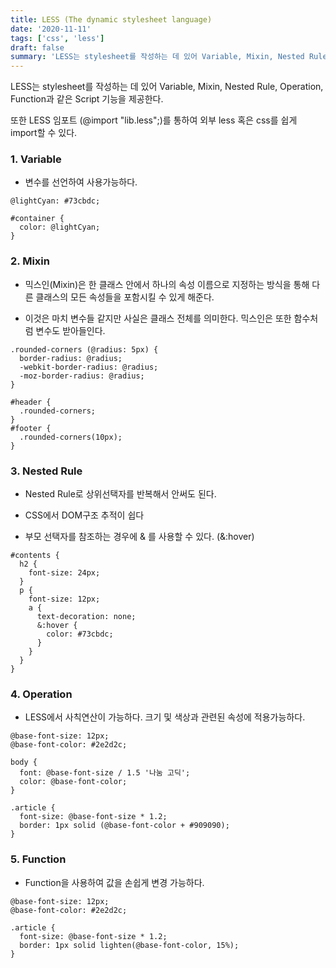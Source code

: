 ```yaml
---
title: LESS (The dynamic stylesheet language)
date: '2020-11-11'
tags: ['css', 'less']
draft: false
summary: 'LESS는 stylesheet를 작성하는 데 있어 Variable, Mixin, Nested Rule, Operation, Function과 같은 Script 기능을 제공한다.'
---
```


LESS는 stylesheet를 작성하는 데 있어 Variable, Mixin, Nested Rule, Operation, Function과 같은 Script 기능을 제공한다.

또한 LESS 임포트 (@import "lib.less";)를 통하여 외부 less 혹은 css를 쉽게 import할 수 있다.

### 1. Variable

- 변수를 선언하여 사용가능하다.

```less
@lightCyan: #73cbdc;

#container {
  color: @lightCyan;
}
```

### 2. Mixin

- 믹스인(Mixin)은 한 클래스 안에서 하나의 속성 이름으로 지정하는 방식을 통해 다른 클래스의 모든 속성들을 포함시킬 수 있게 해준다.

- 이것은 마치 변수들 같지만 사실은 클래스 전체를 의미한다. 믹스인은 또한 함수처럼 변수도 받아들인다.

```less
.rounded-corners (@radius: 5px) {
  border-radius: @radius;
  -webkit-border-radius: @radius;
  -moz-border-radius: @radius;
}

#header {
  .rounded-corners;
}
#footer {
  .rounded-corners(10px);
}
```

### 3. Nested Rule

- Nested Rule로 상위선택자를 반복해서 안써도 된다.

- CSS에서 DOM구조 추적이 쉽다

- 부모 선택자를 참조하는 경우에 & 를 사용할 수 있다. (&:hover)

```less
#contents {
  h2 {
    font-size: 24px;
  }
  p {
    font-size: 12px;
    a {
      text-decoration: none;
      &:hover {
        color: #73cbdc;
      }
    }
  }
}
```

### 4. Operation

- LESS에서 사칙연산이 가능하다. 크기 및 색상과 관련된 속성에 적용가능하다.

```less
@base-font-size: 12px;
@base-font-color: #2e2d2c;

body {
  font: @base-font-size / 1.5 '나눔 고딕';
  color: @base-font-color;
}

.article {
  font-size: @base-font-size * 1.2;
  border: 1px solid (@base-font-color + #909090);
}
```

### 5. Function

- Function을 사용하여 값을 손쉽게 변경 가능하다.

```less
@base-font-size: 12px;
@base-font-color: #2e2d2c;

.article {
  font-size: @base-font-size * 1.2;
  border: 1px solid lighten(@base-font-color, 15%);
}
```
